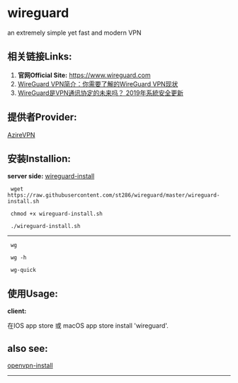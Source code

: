 # wireguard
an extremely simple yet fast and modern VPN

## 相关链接Links:

1. **官网Official Site:** https://www.wireguard.com
2. [WireGuard VPN简介：你需要了解的WireGuard VPN现状](https://bynss.com/2019/26577.html)
3. [WireGuard是VPN通讯协定的未来吗？ 2019年系統安全更新](https://zh.vpnmentor.com/blog/wireguard是vpn通讯协定的未来吗？年系統安全更新/)

## 提供者Provider:

[AzireVPN](https://www.azirevpn.com)

## 安装Installion:
**server side:**
[wireguard-install](https://github.com/l-n-s/wireguard-install)

```shell
 wget https://raw.githubusercontent.com/st286/wireguard/master/wireguard-install.sh
 
 chmod +x wireguard-install.sh
 
 ./wireguard-install.sh
```
---
```shell
 wg 
 
 wg -h
 
 wg-quick
```

## 使用Usage:
**client:**

在IOS app store 或 macOS app store install 'wireguard'.


## also see:

[openvpn-install](https://github.com/Nyr/openvpn-install)

---
